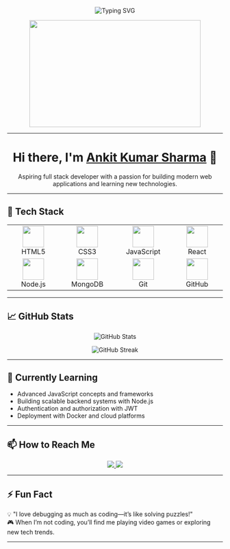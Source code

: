 <!-- Header Image -->
<p align="center">
  <img src="https://readme-typing-svg.herokuapp.com?font=Fira+Code&size=24&pause=1000&color=F7F7F7&width=435&lines=Hello!+I'm+a+Full+Stack+Developer;Welcome+to+My+GitHub+Profile" alt="Typing SVG" />
</p>

<p align="center">
  <img src="https://media.giphy.com/media/qgQUggAC3Pfv687qPC/giphy.gif" width="400" height="250" />
</p>

---

<h1 align="center"> Hi there, I'm <a href="https://github.com/ankit-604">Ankit Kumar Sharma</a> 👋</h1>

<p align="center">
    Aspiring full stack developer with a passion for building modern web applications and learning new technologies.
</p>

---

## 🚀 Tech Stack

<table align="center">
  <tr>
    <td align="center" width="140">
      <img src="https://cdn.jsdelivr.net/gh/devicons/devicon/icons/html5/html5-original.svg" width="50" height="50" />
      <br />HTML5
    </td>
    <td align="center" width="140">
      <img src="https://cdn.jsdelivr.net/gh/devicons/devicon/icons/css3/css3-original.svg" width="50" height="50" />
      <br />CSS3
    </td>
    <td align="center" width="140">
      <img src="https://cdn.jsdelivr.net/gh/devicons/devicon/icons/javascript/javascript-original.svg" width="50" height="50" />
      <br />JavaScript
    </td>
    <td align="center" width="140">
      <img src="https://cdn.jsdelivr.net/gh/devicons/devicon/icons/react/react-original.svg" width="50" height="50" />
      <br />React
    </td>
  </tr>
  <tr>
    <td align="center" width="140">
      <img src="https://cdn.jsdelivr.net/gh/devicons/devicon/icons/nodejs/nodejs-original.svg" width="50" height="50" />
      <br />Node.js
    </td>
    <td align="center" width="140">
      <img src="https://cdn.jsdelivr.net/gh/devicons/devicon/icons/mongodb/mongodb-original.svg" width="50" height="50" />
      <br />MongoDB
    </td>
    <td align="center" width="140">
      <img src="https://cdn.jsdelivr.net/gh/devicons/devicon/icons/git/git-original.svg" width="50" height="50" />
      <br />Git
    </td>
    <td align="center" width="140">
      <img src="https://cdn.jsdelivr.net/gh/devicons/devicon/icons/github/github-original.svg" width="50" height="50" />
      <br />GitHub
    </td>
  </tr>
</table>

---

## 📈 GitHub Stats

<p align="center">
  <img src="https://github-readme-stats.vercel.app/api?username=ankit-604&show_icons=true&theme=radical" alt="GitHub Stats" />
</p>

<p align="center">
  <img src="https://github-readme-streak-stats.herokuapp.com/?user=ankit-604&theme=dark" alt="GitHub Streak" />
</p>

---

## 🌱 Currently Learning

- Advanced JavaScript concepts and frameworks  
- Building scalable backend systems with Node.js  
- Authentication and authorization with JWT  
- Deployment with Docker and cloud platforms  

---

## 📫 How to Reach Me

<p align="center">
  <a href="mailto:kr704666@gmail.com">
    <img src="https://img.shields.io/badge/-Email-D14836?style=for-the-badge&logo=gmail&logoColor=white" />
  </a>
  <a href="https://www.linkedin.com/in/ankit-kumar-sharma-6530b1154">
    <img src="https://img.shields.io/badge/-LinkedIn-0077B5?style=for-the-badge&logo=linkedin&logoColor=white" />
  </a>
</p>

---

## ⚡ Fun Fact

💡 "I love debugging as much as coding—it’s like solving puzzles!"  
🎮 When I’m not coding, you’ll find me playing video games or exploring new tech trends.

---


